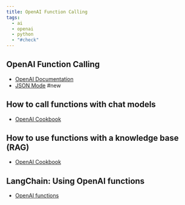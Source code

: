 ```yaml
---
title: OpenAI Function Calling
tags:
  - ai
  - openai
  - python
  - "#check"
---
```

## OpenAI Function Calling 
- [OpenAI Documentation](https://platform.openai.com/docs/guides/function-calling)
- [JSON Mode](https://community.openai.com/t/how-do-i-use-the-new-json-mode/475890) #new
## How to call functions with chat models
- [OpenAI Cookbook](https://cookbook.openai.com/examples/how_to_call_functions_with_chat_models)
## How to use functions with a knowledge base (RAG)
- [OpenAI Cookbook](https://cookbook.openai.com/examples/how_to_call_functions_for_knowledge_retrieval)
## LangChain: Using OpenAI functions
- [OpenAI functions](https://python.langchain.com/docs/modules/chains/how_to/openai_functions)